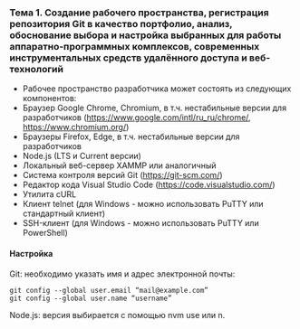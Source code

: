 ### Тема 1. Создание рабочего пространства, регистрация репозитория Git в качество портфолио, анализ, обоснование выбора и настройка выбранных для работы аппаратно-программных комплексов, современных инструментальных средств удалённого доступа и веб-технологий

- Рабочее пространство разработчика может состоять из следующих компонентов:
- Браузер Google Chrome, Chromium, в т.ч. нестабильные версии для разработчиков (https://www.google.com/intl/ru_ru/chrome/, https://www.chromium.org/)
- Браузеры Firefox, Edge, в т.ч. нестабильные версии для разработчиков
- Node.js (LTS и Current версии)
- Локальный веб-сервер XAMMP или аналогичный
- Система контроля версий Git (https://git-scm.com/)
- Редактор кода Visual Studio Code (https://code.visualstudio.com/)
- Утилита cURL
- Клиент telnet (для Windows - можно использовать PuTTY или стандартный клиент)
- SSH-клиент (для Windows - можно использовать PuTTY или PowerShell)

#### Настройка
Git: необходимо указать имя и адрес электронной почты:
```
git config --global user.email “mail@example.com”
git config --global user.name “username”
```

Node.js: версия выбирается с помощью nvm use или n.
